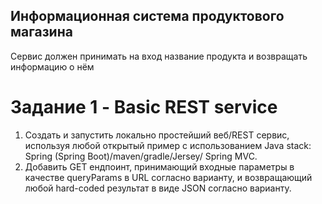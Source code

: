 ## Информационная система продуктового магазина
Сервис должен принимать на вход название продукта и возвращать информацию о нём
# Задание 1 - Basic REST service
1. Создать и запустить локально простейший веб/REST сервис, используя любой открытый пример с использованием Java stack: Spring (Spring Boot)/maven/gradle/Jersey/ Spring MVC.
2. Добавить GET ендпоинт, принимающий входные параметры в качестве queryParams в URL согласно варианту, и возвращающий любой hard-coded результат в виде JSON согласно варианту.
